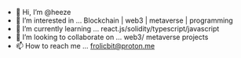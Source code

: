 - 👋 Hi, I’m @heeze
- 👀 I’m interested in ... Blockchain | web3 | metaverse | programming
- 🌱 I’m currently learning ... react.js/solidity/typescript/javascript
- 💞️ I’m looking to collaborate on ... web3/ metaverse projects 
- 📫 How to reach me ... frolicbit@proton.me

<!---
heeze is a ✨ special ✨ repository because its `README.md` (this file) appears on your GitHub profile.
You can click the Preview link to take a look at your changes.
--->
